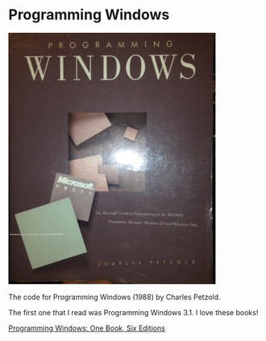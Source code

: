 # Programming Windows

![alt text](https://github.com/BrentMcIntosh/ProgrammingWindows/blob/main/cover.jpg?raw=true) 

The code for Programming Windows (1988) by Charles Petzold.

The first one that I read was Programming Windows 3.1. I love these books!

[Programming Windows: One Book, Six Editions](http://www.charlespetzold.com/pw5/ProgWinEditions.html)
